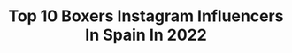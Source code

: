 ---
title: Top 10 Boxers Instagram Influencers In Spain In 2022
description: >-
  Find top boxers Instagram influencers in Spain in 2022. Most popular hashtags: #boxer #dogsofinstagram #boxerdog #dog.
platform: Instagram
hits: 33
text_top: Discover the top-rated Instagram influencers on inBeat.
text_bottom: Our database aggregates 33 Instagram influencers like this in Spain for you to work with.
profiles:
  - username: "jennifitbox"
    fullname: >-
      Jennifer ‘Bam Bam’ Fernández
    bio: >-
      🥊 National team boxer -57kgs 🇪🇸 Spain championship x3🥇 🇪🇺 5 º place European championship 2019 ▫️Odivelas cup 2019🥇 ▫️Boxam x2🥉x1🥈 🇪🇸Roadtotokyo2020🇯🇵
    location: "Spain"
    followers: 6085
    engagement: 827
    commentsToLikes: 0.047933
    id: ck9hbpj3ehwsp0j78t7vmv8dx
    verified: false
    hashtags: "#olimpicboxing, #deportista, #espan, #boxinggirl"
  - username: "maravillaalonso"
    fullname: >-
      Jonathan Maravilla Alonso
    bio: >-
      Olympian in London 2012. Professional Boxer 19-1. Model & Actor. Oviedo - Madrid - Barcelona - NYC. 🇪🇸/🇩🇴/🇺🇸 Descuento 10% PROZIS ; MARAVILLA10 👇🏽
    location: "Spain"
    followers: 206220
    engagement: 562
    commentsToLikes: 0.006537
    id: ck55ls2172a5c0i118ej755l7
    verified: true
    hashtags: "#training, #couplegoals, #happy, #gym"
  - username: "amiin_h_"
    fullname: >-
      Amin Hachimi 💪😏👍
    bio: >-
      Professional boxer 4-0-0 (3 KO) 💪😠👊
    location: "Spain"
    followers: 4016
    engagement: 1787
    commentsToLikes: 0.066839
    id: ck6u1rvq9nisl0j71e0cz8l8r
    verified: false
    hashtags: "#boxeomexicano, #sparring, #heavybagworkout, #boxinghighlights"
  - username: "luisdelgado_ink"
    fullname: >-
      🐾BOXER lover.GoPRO. 📸TRAVELS📸®
    bio: >-
      📍MALLORCA.Spain 🇪🇸 born in the 80s. 🐾DOG Lover 🐾 @ariginal_boxer 💉INKED💉.📸.GoPRO7. 🛫Traveller🛬 @backpacker_inked
    location: "Spain"
    followers: 18831
    engagement: 538
    commentsToLikes: 0.089260
    id: ck136r6hp7uwx0i1998fptvpv
    verified: false
    hashtags: "#boxergram, #doglovers, #dog, #instadog"
  - username: "katharina_thanderz"
    fullname: >-
      Katharina E. Thanderz
    bio: >-
      🏅World WBC interim champion 🏅European champion (EBU) 🏅International WBC champion 🏅 Record: 13-0 🇳🇴+🇪🇸 🏅Team Sauerland Boxer
    location: "Spain"
    followers: 13772
    engagement: 406
    commentsToLikes: 0.052736
    id: ck8t0elyart0u0j78ekuto4sg
    verified: true
    hashtags: "#kampsport, #boxing, #motivasjon, #femaleboxing"
  - username: "boxer_neka"
    fullname: >-
      NEKA | TrastoNeka 🚍
    bio: >-
      🐕 Neka, Andrea y Sergio 👩🏽‍🤝‍👨🏼 📸 Capturando momentos 🌿 Movimiento #limpiatuparaiso 🐾 Tips del día a día con tu perro
    location: "Spain"
    followers: 13121
    engagement: 829
    commentsToLikes: 0.082344
    id: ck5zt2b9ezlx80i14h5ihltmf
    verified: false
    hashtags: "#boxerdog, #boxerplanet, #viajaresvivir, #family"
  - username: "ariginal_boxer"
    fullname: >-
      📸ARI and TANGO📸
    bio: >-
      
    location: "Spain"
    followers: 14276
    engagement: 992
    commentsToLikes: 0.069909
    id: ck0u9axr89eiu0i19dnvdhr2r
    verified: false
    hashtags: "#boxerlife, #boxeraddict, #doglover, #dogstagram"
  - username: "bobbyfromthebin"
    fullname: >-
      Bobby from the Bin
    bio: >-
      Just because they found me in the trash doesn’t mean I’m rubbish! I can do cute and furry as well as whine and poop, I'm the complete package. YT:
    location: "Spain"
    followers: 5796
    engagement: 1459
    commentsToLikes: 0.036732
    id: ck9wehxtnkcmz0j78argjp7fy
    verified: false
    hashtags: "#boxersoninstagram, #funnypuppy, #boxerlove, #instantboxer"
  - username: "asturiasconpanda"
    fullname: >-
      Panda 🐼
    bio: >-
      ¡Hola mundo! Hello! 🚹 Border Collie asturiano 📍Gijón, Asturias 💜 Enamorado de 🏔, 🌿, 🍖, 🍌 y 💩 📸 Miembro de @pasion_por_asturias_
    location: "Spain"
    followers: 3522
    engagement: 1142
    commentsToLikes: 0.097456
    id: ck8t4g6rk6opj0j78wn8wp05h
    verified: false
    hashtags: "#bordercolliesofinstagram, #pasion, #foster, #perrosdeinstagram"
  - username: "delprado.sergio"
    fullname: >-
      Sergio
    bio: >-
      生き甲斐 📍 Mᴀᴅʀɪᴅ • Sᴘᴀɪɴ ♑ 𝕿𝖍𝖊 𝖙𝖊𝖒𝖕𝖙 𝖋𝖔𝖗 𝖌𝖗𝖊𝖆𝖙𝖓𝖊𝖘𝖘 𝖎𝖘 𝖙𝖍𝖊 𝖇𝖎𝖌𝖌𝖊𝖘𝖙 𝖉𝖗𝖚𝖌 𝖎𝖓 𝖙𝖍𝖊 𝖜𝖔𝖗𝖑𝖉
    location: "Spain"
    followers: 2124
    engagement: 1285
    commentsToLikes: 0.040372
    id: ck0u2f18pzqiy0i19b5pch3w6
    verified: false
    hashtags: "#house, #love, #music, #misfits"
---